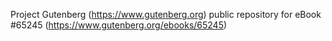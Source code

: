 Project Gutenberg (https://www.gutenberg.org) public repository for
eBook #65245 (https://www.gutenberg.org/ebooks/65245)
